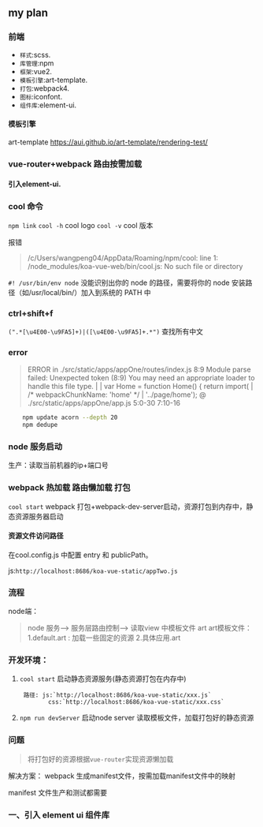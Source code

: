 ## my plan

### 前端

* `样式`:scss.
* `库管理`:npm
* `框架`:vue2.
* `模板引擎`:art-template.
* `打包`:webpack4.
* `图标`:iconfont.
* `组件库`:element-ui.


#### 模板引擎
art-template
https://aui.github.io/art-template/rendering-test/


### vue-router+webpack 路由按需加载

#### 引入element-ui.


### cool 命令

`npm link`
`cool -h` cool logo
`cool -v` cool 版本


报错
> /c/Users/wangpeng04/AppData/Roaming/npm/cool: line 1: /node_modules/koa-vue-web/bin/cool.js: No such file or directory

`#! /usr/bin/env node` 没能识别出你的 node 的路径，需要将你的 node 安装路径（如/usr/local/bin/）加入到系统的 PATH 中


### ctrl+shift+f 

`(".*[\u4E00-\u9FA5]+)|([\u4E00-\u9FA5]+.*")`  查找所有中文


### error

>ERROR in ./src/static/apps/appOne/routes/index.js 8:9
Module parse failed: Unexpected token (8:9)
You may need an appropriate loader to handle this file type.
| 
| var Home = function Home() {
>   return import(
|   /* webpackChunkName: 'home' */
|   '../page/home');
 @ ./src/static/apps/appOne/app.js 5:0-30 7:10-16

```bash
	npm update acorn --depth 20
	npm dedupe
```


### node 服务启动

生产：读取当前机器的ip+端口号

### webpack 热加载  路由懒加载 打包


`cool start` webpack 打包+webpack-dev-server启动，资源打包到内存中，静态资源服务器启动

#### 资源⽂件访问路径

在cool.config.js 中配置 entry 和 publicPath。

js:`http://localhost:8686/koa-vue-static/appTwo.js`


### 流程

node端：
> node 服务--> 服务层路由控制--> 读取view 中模板文件 art
>  art模板文件：1.default.art : 加载一些固定的资源
>      				 2.具体应用.art 

### 开发环境：
1. `cool start` 启动静态资源服务(静态资源打包在内存中)
  
        路径: js:`http://localhost:8686/koa-vue-static/xxx.js`
		       css:`http://localhost:8686/koa-vue-static/xxx.css`
2. `npm run devServer` 启动node server
			  读取模板文件，加载打包好的静态资源
    

### 问题
> 将打包好的资源根据`vue-router`实现资源懒加载

解决方案： webpack 生成manifest文件，按需加载manifest文件中的映射

manifest 文件生产和测试都需要


### 一、引入 element ui 组件库
  















































	